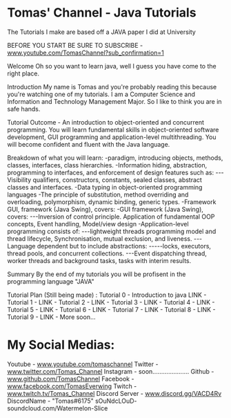# Tomas' Channel - Java Tutorials
The Tutorials I make are based off a JAVA paper I did at University

BEFORE YOU START BE SURE TO SUBSCRIBE - www.youtube.com/TomasChannel?sub_confirmation=1

Welcome
Oh so you want to learn java, well I guess you have come to the right place.

Introduction
My name is Tomas and you're probably reading this because you're watching one of my tutorials. I am a Computer Science and Information and Technology Management Major. So I like to think you are in safe hands.

Tutorial Outcome - 
  An introduction to object-oriented and concurrent programming. 
  You will learn fundamental skills in object-oriented software development, GUI programming and application-level multithreading.
  You will become confident and fluent with the Java language.

Breakdown of what you will learn:
  -paradigm, introducing objects,  methods, classes, interfaces, class hierarchies. 
  -Information hiding, abstraction, programming to interfaces, and enforcement of design features such as:
  ---Visibility qualifiers, constructors, constants, sealed classes, abstract classes and interfaces.
  -Data typing in object-oriented programming languages
  -The principle of substitution, method overriding and overloading, polymorphism, dynamic binding, generic types.
  -Framework GUI, framework (Java Swing), covers:
  -GUI framework (Java Swing), covers:
  ---Inversion of control principle. Application of fundamental OOP concepts, Event handling, Model/view design
  -Application-level programming consists of:
  ---lightweight threads programming model and thread lifecycle, Synchronisation, mutual exclusion, and liveness.
  ---Language dependent but to include abstractions:
  -----locks, executors, thread pools, and concurrent collections.
  ---Event dispatching thread, worker threads and background tasks, tasks with interim results.

Summary
By the end of my tutorials you will be profisent in the programming language "JAVA"

Tutorial Plan (Still being made) :
Tutorial 0 - Introduction to java
    LINK - 
Tutorial 1 - 
    LINK - 
Tutorial 2 -
    LINK - 
Tutorial 3 - 
    LINK - 
Tutorial 4 - 
    LINK - 
Tutorial 5 - 
    LINK - 
Tutorial 6 -
    LINK - 
Tutorial 7 - 
    LINK - 
Tutorial 8 - 
    LINK - 
Tutorial 9 - 
    LINK - 
  More soon...

 # My Social Medias:
Youtube - www.youtube.com/tomaschannel
Twitter - www.twitter.com/Tomas_Channel
Instagram - soon.....................
Github - www.github.com/TomasChannel
Facebook - www.facebook.com/TomasEverwing
Twitch - www.twitch.tv/Tomas_Channel
Discord Server - www.discord.gg/VACD4Rv
DiscordName - "Tomas#6175"
sOuNdcLOuD- soundcloud.com/Watermelon-Slice

